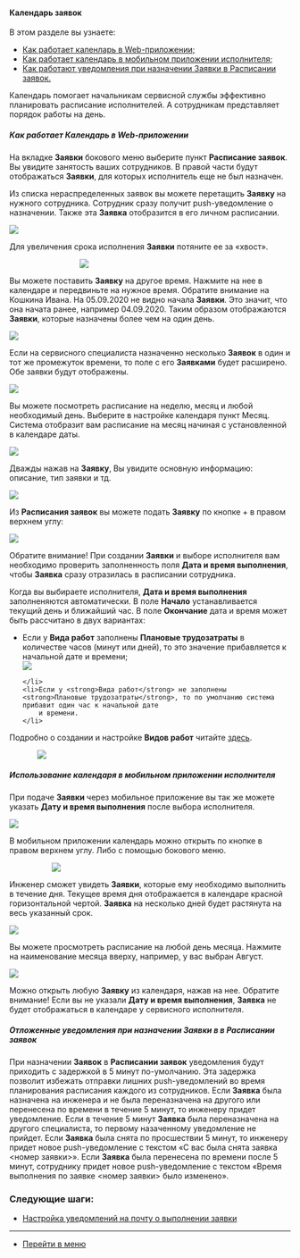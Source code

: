 #### Календарь заявок
В этом разделе вы узнаете:
<html>
<meta charset="utf-8">
<title>Быстрый переход внутри документа</title>
<ul>
    <li><a href="#calweb">Как работает каленларь в Web-приложении;</a></li>
    <li><a href="#calmob">Как работает календарь в мобильном приложении исполнителя;</a></li>
    <li><a href="#pushdelay">Как работают уведомления при назначении Заявки в Расписании заявок.</a></li>
</ul>
</html>

<p>Календарь помогает начальникам сервисной службы эффективно планировать расписание исполнителей. А сотрудникам
    представляет порядок работы на день.</p>

<h5 id="calweb">Как работает Календарь в Web-приложении</h5>

<p>На вкладке <strong>Заявки</strong> бокового меню выберите пункт <strong>Расписание заявок</strong>. Вы увидите занятость ваших сотрудников. В правой
    части будут отображаться <strong>Заявки</strong>, для которых исполнитель еще не был назначен.</p>
<p>Из списка нераспределенных заявок вы можете перетащить <strong>Заявку</strong> на нужного сотрудника. Сотрудник сразу получит
    push-уведомление о назначении. Также эта <strong>Заявка</strong> отобразится в его личном расписании.</p>
<div>
    <img style="margin: 0 auto; display: block; max-width: 100%;"
         src="/attachments/images/FAQ/USER/Calendar/Calendar.jpg"/>
</div>

<p>Для увеличения срока исполнения <strong>Заявки</strong> потяните ее за «хвост».</p>

<div>
    <img style="margin: 0 auto; display: block; max-width: 50%;"
         src="/attachments/images/FAQ/USER/Calendar/TicketsTail.jpg"/>
</div>
<p> Вы можете поставить <strong>Заявку</strong> на другое время. Нажмите на нее в календаре и передвиньте на нужное время. Обратите
    внимание на Кошкина Ивана. На 05.09.2020 не видно начала <strong>Заявки</strong>. Это
    значит, что она начата ранее, например 04.09.2020. Таким образом отображаются <strong>Заявки</strong>, которые назначены более чем на
    один день.</p>

<div>
    <img style="margin: 0 auto; display: block; max-width: 100%;"
         src="/attachments/images/FAQ/USER/Calendar/Calendar2.png"/>
</div>

<p>Если на сервисного специалиста назначенно несколько <strong>Заявок</strong> в один и тот же промежуток времени, то поле с его <strong>Заявками</strong>
    будет расширено. Обе заявки будут отображены.</p>

<div>
    <img style="margin: 0 auto; display: block; max-width: 100%;"
         src="/attachments/images/FAQ/USER/Calendar/TwoTickets.jpg"/>
</div>


<p>Вы можете посмотреть расписание на неделю, месяц и любой необходимый день.
    Выберите в настройке календаря пункт Месяц. Система отобразит вам расписание на месяц начиная с установленной в
    календаре даты.</p>
<div>
    <img style="margin: 0 auto; display: block; max-width: 100%;"
         src="/attachments/images/FAQ/USER/Calendar/Mounth.jpg"/>
</div>

<p>Дважды нажав на <strong>Заявку</strong>, Вы увидите основную информацию: описание, тип заявки и тд.</p>
<div>
    <img style="margin: 0 auto; display: block; max-width: 100%;"
         src="/attachments/images/FAQ/USER/Calendar/TicketInfo.jpg"/>
</div>

<p>Из <strong>Расписания заявок</strong> вы можете подать <strong>Заявку</strong> по кнопке + в правом верхнем углу:

<div>
    <img style="margin: 0 auto; display: block; max-width: 100%;"
         src="/attachments/images/FAQ/USER/Calendar/CreateTicket.jpg"/>
</div>

<p>Обратите внимание! При создании <strong>Заявки</strong> и выборе исполнителя вам необходимо проверить заполненность поля <strong>Дата и время
    выполнения</strong>, чтобы
    <strong>Заявка</strong> сразу отразилась в расписании сотрудника.</p>
<p>Когда вы выбираете исполнителя, <strong>Дата и время выполнения</strong> заполненяются автоматически. В поле <strong>Начало</strong> устанавливается
    текущий день и ближайший час. В поле <strong>Окончание</strong> дата и время может быть рассчитано в двух вариантах: </p>
<ul>
    <li>Если у <strong>Вида работ</strong> заполнены <strong>Плановые трудозатраты</strong> в количестве часов (минут или дней), то это значение
        прибавляется к начальной дате и времени;
        <div>
            <img style="margin: 0 auto; display: block; max-width: 100%;"
                 src="/attachments/images/FAQ/USER/Calendar/CreateTicket.jpg"/>
        </div>

    </li>
    <li>Если у <strong>Вида работ</strong> не заполнены <strong>Плановые трудозатраты</strong>, то по умолчанию система прибавит один час к начальной дате
        и времени.
    </li>
</ul>

<p>Подробно о создании и настройке <strong>Видов работ</strong> читайте <a
        href="https://wiki.hubex.ru/docs/FAQ/RU/admin/WorkType.html">здесь</a>.</p>
<div>
    <img style="margin: 0 auto; display: block; max-width: 80%;"
         src="/attachments/images/FAQ/USER/Calendar/Time.jpg"/>
</div>

<h5 id="calmob">Использование календаря в мобильном приложении исполнителя</h5>

<p>При подаче <strong>Заявки</strong> через мобильное приложение вы так же можете указать <strong>Дату и время выполнения</strong> после выбора
    исполнителя.</p>

<div>
    <img style="margin: 0 auto; display: block; max-width: 100%;" src="/attachments/images/FAQ/USER/Calendar/cal7.jpg"/>
</div>

<p>В мобильном приложении календарь можно открыть по кнопке в правом
    верхнем углу. Либо с помощью бокового меню.</p>

<div>
    <img style="margin: 0 auto; display: block; max-width: 70%;"
         src="/attachments/images/FAQ/USER/Calendar/CalendarMob.jpg"/>
</div>

<p>Инженер сможет увидеть <strong>Заявки</strong>, которые ему необходимо выполнить в течение дня. Текущее время дня отображается в
    календаре красной горизонтальной чертой. <strong>Заявка</strong> на несколько дней будет растянута на весь указанный срок.</p>

<div>
    <img style="margin: 0 auto; display: block; max-width: 100%;" src="/attachments/images/FAQ/USER/Calendar/cal9.png"/>
</div>

<p>Вы можете просмотреть расписание на любой день месяца. Нажмите на наименование месяца вверху, например, у вас выбран
    Август.</p>

<div>
    <img style="margin: 0 auto; display: block; max-width: 100%;"
         src="/attachments/images/FAQ/USER/Calendar/cal10.jpg"/>
</div>

<p>Можно открыть любую <strong>Заявку</strong> из календаря, нажав на нее.
    Обратите внимание! Если вы не указали <strong>Дату и время выполнения</strong>, <strong>Заявка</strong> не будет отображаться в календаре у сервисного
    исполнителя.</p>

<h5 id="pushdelay">Отложенные уведомления при назначении Заявки в в Расписании заявок</h5>
<p>При назначении <strong>Заявок</strong> в <strong>Расписании заявок</strong> уведомления будут приходить с задержкой
    в 5 минут по-умолчанию. Эта задержка позволит избежать отправки лишних push-уведомлений во время планирования расписания каждого из сотрудников.
    Если <strong>Заявка</strong> была назначена на инженера и не была переназначена на другого или перенесена по времени в течение 5 минут, то инженеру придет
    уведомление. Если в течение 5 минут <strong>Заявка</strong> была переназначена на
    другого специалиста, то первому назаченному уведомление не прийдет. Если <strong>Заявка</strong> была снята по просшествии 5 минут, то инженеру придет новое
    push-уведомление с текстом «С вас была снята заявка <номер заявки>». Если <strong>Заявка</strong> была перенесена по времени после 5 минут, сотруднику придет новое push-уведомление с текстом
        «Время выполнения по заявке <номер заявки> было изменено».
</p>


### Следующие шаги:
- [Настройка уведомлений на почту о выполнении заявки](./HowToManageNotifications.md)


___
- [Перейти в меню](http://wiki.hubex.ru)
